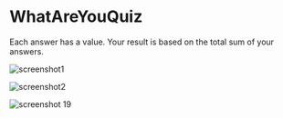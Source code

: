 # WhatAreYouQuiz
Each answer has a value. Your result is based on the total sum of your answers. 

![screenshot1](https://user-images.githubusercontent.com/26575291/31578721-3332a6a0-b0f5-11e7-88ac-60c52b5fb163.png)

![screenshot2](https://user-images.githubusercontent.com/26575291/31578727-3ce2a088-b0f5-11e7-9fc5-886d762b1524.png)

![screenshot 19](https://user-images.githubusercontent.com/26575291/32175029-f3cc7506-bd59-11e7-98d3-0edcc9be6b8c.png)
